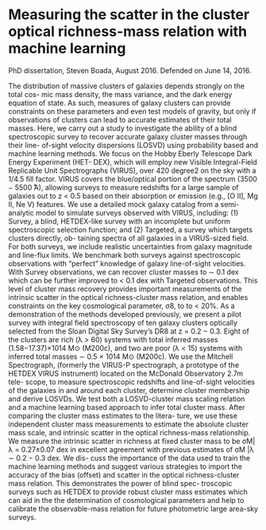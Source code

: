 # Measuring the scatter in the cluster optical richness-mass relation with machine learning

PhD dissertation, Steven Boada, August 2016. Defended on June 14, 2016.

The distribution of massive clusters of galaxies depends strongly on the total cos- mic mass density, the mass variance, and the dark energy equation of state. As such, measures of galaxy clusters can provide constraints on these parameters and even test models of gravity, but only if observations of clusters can lead to accurate estimates of their total masses. Here, we carry out a study to investigate the ability of a blind spectroscopic survey to recover accurate galaxy cluster masses through their line- of-sight velocity dispersions (LOSVD) using probability based and machine learning methods. We focus on the Hobby Eberly Telescope Dark Energy Experiment (HET- DEX), which will employ new Visible Integral-Field Replicable Unit Spectrographs (VIRUS), over 420 degree2 on the sky with a 1/4.5 fill factor. VIRUS covers the blue/optical portion of the spectrum (3500 − 5500  ̊A), allowing surveys to measure redshifts for a large sample of galaxies out to z < 0.5 based on their absorption or emission (e.g., [O II], Mg II, Ne V) features. We use a detailed mock galaxy catalog from a semi-analytic model to simulate surveys observed with VIRUS, including: (1) Survey, a blind, HETDEX-like survey with an incomplete but uniform spectroscopic selection function; and (2) Targeted, a survey which targets clusters directly, ob- taining spectra of all galaxies in a VIRUS-sized field. For both surveys, we include realistic uncertainties from galaxy magnitude and line-flux limits. We benchmark both surveys against spectroscopic observations with “perfect” knowledge of galaxy line-of-sight velocities. With Survey observations, we can recover cluster masses to ∼ 0.1 dex which can be further improved to < 0.1 dex with Targeted observations. This level of cluster mass recovery provides important measurements of the intrinsic scatter in the optical richness-cluster mass relation, and enables constraints on the key cosmological parameter, σ8, to to < 20%.
As a demonstration of the methods developed previously, we present a pilot survey with integral field spectroscopy of ten galaxy clusters optically selected from the Sloan Digital Sky Survey’s DR8 at z = 0.2 − 0.3. Eight of the clusters are rich (λ > 60) systems with total inferred masses (1.58−17.37)×1014 M⊙ (M200c), and two are poor (λ < 15) systems with inferred total masses ∼ 0.5 × 1014 M⊙ (M200c). We use the Mitchell Spectrograph, (formerly the VIRUS-P spectrograph, a prototype of the HETDEX VIRUS instrument) located on the McDonald Observatory 2.7m tele- scope, to measure spectroscopic redshifts and line-of-sight velocities of the galaxies in and around each cluster, determine cluster membership and derive LOSVDs. We test both a LOSVD-cluster mass scaling relation and a machine learning based approach to infer total cluster mass. After comparing the cluster mass estimates to the litera- ture, we use these independent cluster mass measurements to estimate the absolute cluster mass scale, and intrinsic scatter in the optical richness-mass relationship. We measure the intrinsic scatter in richness at fixed cluster mass to be σM|λ = 0.27±0.07 dex in excellent agreement with previous estimates of σM |λ ∼ 0.2 − 0.3 dex. We dis- cuss the importance of the data used to train the machine learning methods and suggest various strategies to import the accuracy of the bias (offset) and scatter in the optical richness-cluster mass relation. This demonstrates the power of blind spec- troscopic surveys such as HETDEX to provide robust cluster mass estimates which can aid in the the determination of cosmological parameters and help to calibrate the observable-mass relation for future photometric large area-sky surveys.
